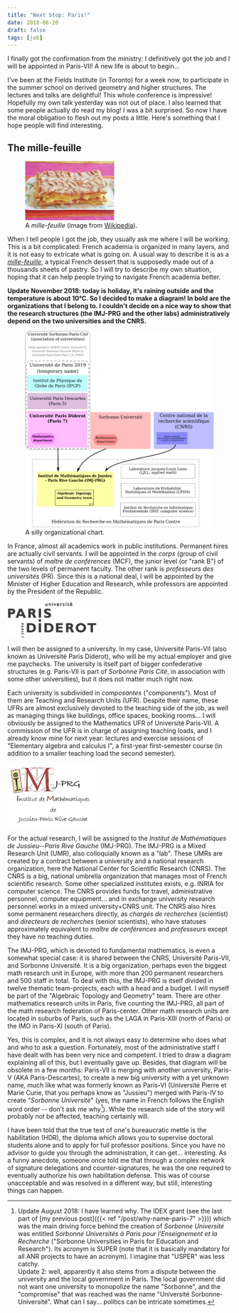 ```yaml
---
title: "Next Stop: Paris!"
date: 2018-06-20
draft: false
tags: [job]
---
```


I finally got the confirmation from the ministry: I definitively got the job and I will be appointed in Paris-VII!
A new life is about to begin...

I've been at the Fields Institute (in Toronto) for a week now, to participate in the summer school on derived geometry and higher structures.
The lectures and talks are delightful! 
This whole conference is impressive!
Hopefully my own talk yesterday was not out of place.
I also learned that some people actually do read my blog! 
I was a bit surprised. So now I have the moral obligation to flesh out my posts a little. 
Here's something that I hope people will find interesting.
<!--more-->

## The mille-feuille

<figure class="figure float-right">
<img src="mille-feuille.jpg" alt="Photo of a mille-feuille" class="figure-img img-fluid" width="200px">
<figcaption class="figure-caption">A <em>mille-feuille</em> (image from <a href="https://commons.wikimedia.org/wiki/File:Mille-feuille456.jpg">Wikipedia</a>).</figcaption>
</figure>

When I tell people I got the job, they usually ask me where I will be working.
This is a bit complicated: French academia is organized in many layers, and it is not easy to extricate what is going on.
A usual way to describe it is as a [*mille-feuille*](https://en.wikipedia.org/wiki/Mille-feuille), a typical French dessert that is supposedly made out of a thousands sheets of pastry.
So I will try to describe my own situation, hoping that it can help people trying to navigate French academia better.

**Update November 2018: today is holiday, it's raining outside and the temperature is about 10°C.
So I decided to make a diagram!
In bold are the organizations that I belong to.
I couldn't decide on a nice way to show that the research structures (the IMJ-PRG and the other labs) administratively depend on the two universities and the CNRS.**

<figure class="figure">
<a href="diagram.svg"><img src="diagram.svg" alt="Organizational diagram" class="figure-img img-fluid" width="500px"></a>
<figcaption class="figure-caption">A silly organizational chart.</figcaption>
</figure>

In France, almost all academics work in public institutions.
Permanent hires are actually civil servants.
I will be appointed in the *corps* (group of civil servants) of *maître de conférences* (MCF), the junior level (or "rank B") of the two levels of permanent faculty.
The other rank is *professeurs des universités* (PR).
Since this is a national deal, I will be appointed by the Minister of Higher Education and Research, while professors are appointed by the President of the Republic.

<img src="univ-paris-diderot.png" alt="Logo Université Paris-VII" class="float-right img-fluid" width="200px">

I will then be assigned to a university.
In my case, Université Paris-VII (also known as Université Paris Diderot), who will be my actual employer and give me paychecks.
The university is itself part of bigger confederative structures (e.g. Paris-VII is part of *Sorbonne Paris Cité*, in association with some other universities), but it does not matter much right now.

Each university is subdivided in *composantes* ("components").
Most of them are Teaching and Research Units (UFR).
Despite their name, these UFRs are almost exclusively devoted to the teaching side of the job, as well as managing things like buildings, office spaces, booking rooms...
I will obviously be assigned to the Mathematics UFR of Université Paris-VII.
A commission of the UFR is in charge of assigning teaching loads, and I already know mine for next year: lectures and exercise sessions of "Elementary algebra and calculus I", a first-year first-semester course (in addition to a smaller teaching load the second semester).

<img src="imj-prg.png" alt="Logo IMJ-PRG" class="float-right img-fluid" width="200px">

For the actual research, I will be assigned to the *Institut de Mathématiques de Jussieu--Paris Rive Gauche* (IMJ-PRG).
The IMJ-PRG is a Mixed Research Unit (UMR), also colloquially known as a "lab".
These UMRs are created by a contract between a university and a national research organization, here the National Center for Scientific Research (CNRS).
The CNRS is a big, national umbrella organization that manages most of French scientific research.
Some other specialized institutes exists, e.g. INRIA for computer science.
The CNRS provides funds for travel, administrative personnel, computer equipment... and in exchange university research personnel works in a mixed university+CNRS unit.
The CNRS also hires some permanent researchers directly, as *chargés de recherches* (scientist) and *directeurs de recherches* (senior scientists), who have statuses approximately equivalent to *maître de conférences* and *professeurs* except they have no teaching duties.

The IMJ-PRG, which is devoted to fundamental mathematics, is even a somewhat special case: it is shared between the CNRS, Université Paris-VII, and Sorbonne Université.
It is a big organization, perhaps even the biggest math research unit in Europe, with more than 200 permanent researchers and 500 staff in total. 
To deal with this, the IMJ-PRG is itself divided in twelve thematic team-projects, each with a head and a budget.
I will myself be part of the "Algebraic Topology and Geometry" team. There are other mathematics research units in Paris, five counting the IMJ-PRG, all part of the math research federation of Paris-center.
Other math research units are located in suburbs of Paris, such as the LAGA in Paris-XIII (north of Paris) or the IMO in Paris-XI (south of Paris).

Yes, this is complex, and it is not always easy to determine who does what and who to ask a question.
Fortunately, most of the administrative staff I have dealt with has been very nice and competent. 
I tried to draw a diagram explaining all of this, but I eventually gave up.
Besides, that diagram will be obsolete in a few months: Paris-VII is merging with another university, Paris-V (AKA Paris-Descartes), to create a new big university with a yet unknown name, much like what was formerly known as Paris-VI (Université Pierre et Marie Curie, that you perhaps know as "Jussieu") merged with Paris-IV to create "*Sorbonne Université*" (yes, the name in French follows the English word order -- don't ask me why[^1]).
While the research side of the story will probably not be affected, teaching certainly will.

I have been told that the true test of one's bureaucratic mettle is the habilitation (HDR), the diploma which allows you to supervise doctoral students alone and to apply for full professor positions.
Since you have no advisor to guide you through the administration, it can get... interesting.
As a funny anecdote, someone once told me that through a complex network of signature delegations and counter-signatures, he was the one required to eventually authorize his own habilitation defense.
This was of course unacceptable and was resolved in a different way, but still, interesting things can happen.

[^1]: Update August 2018: I have learned why. The IDEX grant (see the last part of [my previous post]({{< ref "/post/why-name-paris-7" >}})) which was the main driving force behind the creation of *Sorbonne Université* was entitled *Sorbonne Universités à Paris pour l'Enseignement et la Recherche* ("Sorbonne Universities in Paris for Education and Research"). Its acronym is SUPER (note that it is basically mandatory for all ANR projects to have an acronym). I imagine that "USPER" was less catchy. <br> Update 2: well, apparently it also stems from a dispute between the university and the local government in Paris. The local government did not want one university to monopolize the name "Sorbonne", and the "compromise" that was reached was the name "Université Sorbonne-Université". What can I say... politics can be intricate sometimes.
